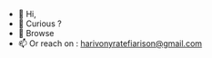 - 👋 Hi,
- 👀 Curious ?
- 🌱 Browse
- 📫 Or reach on : harivonyratefiarison@gmail.com

<!---
harivonyR/harivonyR is a ✨ special ✨ repository because its `README.md` (this file) appears on your GitHub profile.
You can click the Preview link to take a look at your changes.
--->
